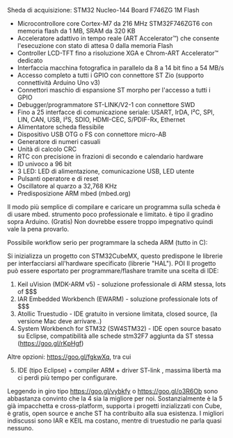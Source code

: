 Sheda di acquisizione: STM32 Nucleo-144 Board F746ZG 1M Flash
- Microcontrollore core Cortex-M7 da 216 MHz STM32F746ZGT6 con memoria flash da 1 MB, SRAM da 320 KB
- Acceleratore adattivo in tempo reale (ART Accelerator™) che consente l'esecuzione con stato di attesa 0 dalla memoria Flash
- Controller LCD-TFT fino a risoluzione XGA e Chrom-ART Accelerator™ dedicato
- Interfaccia macchina fotografica in parallelo da 8 a 14 bit fino a 54 MB/s
- Accesso completo a tutti i GPIO con connettore ST Zio (supporto connettività Arduino Uno v3)
- Connettori maschio di espansione ST morpho per l'accesso a tutti i GPIO
- Debugger/programmatore ST-LINK/V2-1 con connettore SWD
- Fino a 25 interfacce di comunicazione seriale: USART, IrDA, I²C, SPI, LIN, CAN, USB, I²S, SDIO, HDMI-CEC, S/PDIF-Rx, Ethernet
- Alimentatore scheda flessibile
- Dispositivo USB OTG o FS con connettore micro-AB
- Generatore di numeri casuali
- Unità di calcolo CRC
- RTC con precisione in frazioni di secondo e calendario hardware
- ID univoco a 96 bit
- 3 LED: LED di alimentazione, comunicazione USB, LED utente
- Pulsanti operatore e di reset
- Oscillatore al quarzo a 32,768 KHz
- Predisposizione ARM mbed (mbed.org)

Il modo più semplice di compilare e caricare un programma sulla scheda è di usare mbed. strumento poco professionale e limitato. è tipo il gradino sopra Arduino. (Gratis) Non dovrebbe essere troppo impegnativo quindi  vale la pena provarlo.

Possibile workflow serio per programmare la scheda ARM (tutto in C):

Si inizializza un progetto con STM32CubeMX, questo predispone le librerie per interfacciarsi all'hardware specificato (librerie "HAL").
POI
Il progetto può essere esportato per programmare/flashare tramite una scelta di IDE:
1. Keil uVision (MDK-ARM v5) - soluzione professionale di ARM stessa, lots of $$$
2. IAR Embedded Workbench (EWARM) - soluzione professionale lots of $$$
3. Atollic Truestudio - IDE gratuito in versione limitata, closed source, (la versione Mac deve arrivare..)
4. System Workbench for STM32 (SW4STM32) - IDE open source basato su Eclipse, compatibilità alle schede stm32F7 aggiunta da ST stessa (https://goo.gl/rKpHgf)

Altre opzioni:
https://goo.gl/fgkwXq,
tra cui 

5. IDE (tipo Eclipse) + compiler ARM + driver ST-link , massima libertà ma ci perdi più tempo per configurare. 

Leggendo in giro tipo https://goo.gl/vybkfy o https://goo.gl/o3R6Ob sono abbastanza convinto che la 4 sia la migliore per noi. Sostanzialmente è la 5 già impacchetta e cross-platform, supporta i progetti inzializzati con Cube, è gratis, open source e anche ST ha contribuito alla sua esistenza. I migliori indiscussi sono IAR e KEIL ma costano, mentre di truestudio ne parla quasi nessuno.
